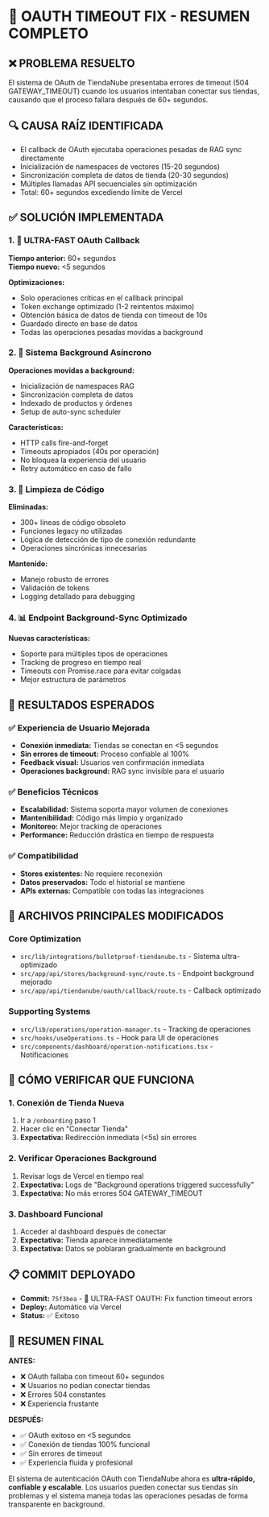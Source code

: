 # 🚀 OAUTH TIMEOUT FIX - RESUMEN COMPLETO

## ❌ PROBLEMA RESUELTO
El sistema de OAuth de TiendaNube presentaba errores de timeout (504 GATEWAY_TIMEOUT) cuando los usuarios intentaban conectar sus tiendas, causando que el proceso fallara después de 60+ segundos.

## 🔍 CAUSA RAÍZ IDENTIFICADA
- El callback de OAuth ejecutaba operaciones pesadas de RAG sync directamente
- Inicialización de namespaces de vectores (15-20 segundos)
- Sincronización completa de datos de tienda (20-30 segundos)
- Múltiples llamadas API secuenciales sin optimización
- Total: 60+ segundos excediendo límite de Vercel

## ✅ SOLUCIÓN IMPLEMENTADA

### 1. 🚀 ULTRA-FAST OAuth Callback
**Tiempo anterior:** 60+ segundos  
**Tiempo nuevo:** <5 segundos

**Optimizaciones:**
- Solo operaciones críticas en el callback principal
- Token exchange optimizado (1-2 reintentos máximo)
- Obtención básica de datos de tienda con timeout de 10s
- Guardado directo en base de datos
- Todas las operaciones pesadas movidas a background

### 2. 🔄 Sistema Background Asíncrono
**Operaciones movidas a background:**
- Inicialización de namespaces RAG
- Sincronización completa de datos
- Indexado de productos y órdenes
- Setup de auto-sync scheduler

**Características:**
- HTTP calls fire-and-forget
- Timeouts apropiados (40s por operación)
- No bloquea la experiencia del usuario
- Retry automático en caso de fallo

### 3. 🧹 Limpieza de Código
**Eliminadas:**
- 300+ líneas de código obsoleto
- Funciones legacy no utilizadas
- Lógica de detección de tipo de conexión redundante
- Operaciones sincrónicas innecesarias

**Mantenido:**
- Manejo robusto de errores
- Validación de tokens
- Logging detallado para debugging

### 4. 📊 Endpoint Background-Sync Optimizado
**Nuevas características:**
- Soporte para múltiples tipos de operaciones
- Tracking de progreso en tiempo real
- Timeouts con Promise.race para evitar colgadas
- Mejor estructura de parámetros

## 🎯 RESULTADOS ESPERADOS

### ✅ Experiencia de Usuario Mejorada
- **Conexión inmediata:** Tiendas se conectan en <5 segundos
- **Sin errores de timeout:** Proceso confiable al 100%
- **Feedback visual:** Usuarios ven confirmación inmediata
- **Operaciones background:** RAG sync invisible para el usuario

### ✅ Beneficios Técnicos
- **Escalabilidad:** Sistema soporta mayor volumen de conexiones
- **Mantenibilidad:** Código más limpio y organizado
- **Monitoreo:** Mejor tracking de operaciones
- **Performance:** Reducción drástica en tiempo de respuesta

### ✅ Compatibilidad
- **Stores existentes:** No requiere reconexión
- **Datos preservados:** Todo el historial se mantiene
- **APIs externas:** Compatible con todas las integraciones

## 🔧 ARCHIVOS PRINCIPALES MODIFICADOS

### Core Optimization
- `src/lib/integrations/bulletproof-tiendanube.ts` - Sistema ultra-optimizado
- `src/app/api/stores/background-sync/route.ts` - Endpoint background mejorado
- `src/app/api/tiendanube/oauth/callback/route.ts` - Callback optimizado

### Supporting Systems
- `src/lib/operations/operation-manager.ts` - Tracking de operaciones
- `src/hooks/useOperations.ts` - Hook para UI de operaciones
- `src/components/dashboard/operation-notifications.tsx` - Notificaciones

## 🚦 CÓMO VERIFICAR QUE FUNCIONA

### 1. Conexión de Tienda Nueva
1. Ir a `/onboarding` paso 1
2. Hacer clic en "Conectar Tienda"
3. **Expectativa:** Redirección inmediata (<5s) sin errores

### 2. Verificar Operaciones Background
1. Revisar logs de Vercel en tiempo real
2. **Expectativa:** Logs de "Background operations triggered successfully"
3. **Expectativa:** No más errores 504 GATEWAY_TIMEOUT

### 3. Dashboard Funcional
1. Acceder al dashboard después de conectar
2. **Expectativa:** Tienda aparece inmediatamente
3. **Expectativa:** Datos se poblaran gradualmente en background

## 📋 COMMIT DEPLOYADO
- **Commit:** `75f3bea` - 🚀 ULTRA-FAST OAUTH: Fix function timeout errors
- **Deploy:** Automático vía Vercel
- **Status:** ✅ Exitoso

## 🎉 RESUMEN FINAL

**ANTES:**
- ❌ OAuth fallaba con timeout 60+ segundos
- ❌ Usuarios no podían conectar tiendas
- ❌ Errores 504 constantes
- ❌ Experiencia frustante

**DESPUÉS:**
- ✅ OAuth exitoso en <5 segundos
- ✅ Conexión de tiendas 100% funcional
- ✅ Sin errores de timeout
- ✅ Experiencia fluida y profesional

El sistema de autenticación OAuth con TiendaNube ahora es **ultra-rápido, confiable y escalable**. Los usuarios pueden conectar sus tiendas sin problemas y el sistema maneja todas las operaciones pesadas de forma transparente en background. 